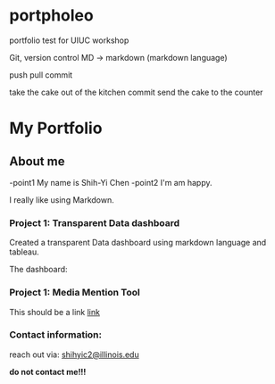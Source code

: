# portpholeo
portfolio test for UIUC workshop

Git, version control MD -> markdown (markdown language)

push pull commit

take the cake out of the kitchen
commit send the cake to the counter



# My Portfolio


## About me

-point1 My name is Shih-Yi Chen
-point2 I'm am happy.

<p>I really like using Markdown.</p>

### Project 1: Transparent Data dashboard

Created a transparent Data dashboard using markdown language and tableau.

The dashboard:







### Project 1: Media Mention Tool



This should be a link [link](https://shiicsy.github.io/portpholeo/)



### Contact information:

reach out via: [shihyic2@illinois.edu](shihyic2@illinois.edu)

<strong>do not contact me!!!</strong>



